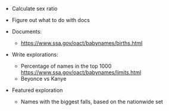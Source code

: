 - Calculate sex ratio
- Figure out what to do with docs
- Documents:
  + https://www.ssa.gov/oact/babynames/births.html
- Write explorations:
  + Percentage of names in the top 1000 https://www.ssa.gov/oact/babynames/limits.html
  + Beyonce vs Kanye

- Featured exploration
  + Names with the biggest falls, based on the nationwide set
  
